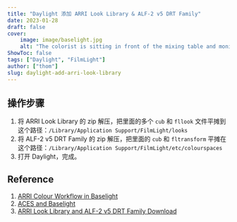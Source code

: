 ```yaml
---
title: "Daylight 添加 ARRI Look Library & ALF-2 v5 DRT Family"
date: 2023-01-28
draft: false
cover:
    image: image/baselight.jpg
    alt: "The colorist is sitting in front of the mixing table and monitor, and this is an overhead view from above the back of the colorist's head that captures the entire mixing table, the monitor screen, and the interface of the coloring software."
ShowToc: false
tags: ["Daylight", "FilmLight"]
author: ["thom"]
slug: daylight-add-arri-look-library
---
```


## 操作步骤

1. 将 ARRI Look Library 的 zip 解压，把里面的多个 `cub` 和 `fllook` 文件平摊到这个路径：`/Library/Application Support/FilmLight/looks`
2. 将 ALF-2 v5 DRT Family 的 zip 解压，把里面的 `cub` 和 `fltransform` 平摊在这个路径：`/Library/Application Support/FilmLight/etc/colourspaces`
3. 打开 Daylight，完成。

## Reference

1. [ARRI Colour Workflow in Baselight](https://www.youtube.com/watch?v=EGmSWRJkCt0&t=343s)
2. [ACES and Baselight](https://www.youtube.com/watch?v=QTwWS8hluJk&t=730s)
3. [ARRI Look Library and ALF-2 v5 DRT Family Download](https://www.filmlight.ltd.uk/support/customer-login/colourspaces/colourspaces.php)
